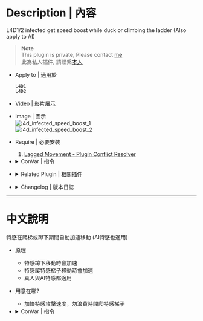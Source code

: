 # Description | 內容
L4D1/2 infected get speed boost while duck or climbing the ladder (Also apply to AI)

> __Note__ <br/>
This plugin is private, Please contact [me](/#私人插件列表-private-plugins-list)<br/>
此為私人插件, 請聯繫[本人](/#私人插件列表-private-plugins-list)

* Apply to | 適用於
    ```
    L4D1
    L4D2
    ```

* [Video | 影片展示](https://youtu.be/1-6phGIURTg)

* Image | 圖示
    <br/>![l4d_infected_speed_boost_1](image/l4d_infected_speed_boost_1.gif)
    <br/>![l4d_infected_speed_boost_2](image/l4d_infected_speed_boost_2.gif)

* Require | 必要安裝
    1. [Lagged Movement - Plugin Conflict Resolver](https://forums.alliedmods.net/showthread.php?t=340345)

* <details><summary>ConVar | 指令</summary>

    * cfg/sourcemod/l4d_infected_speed_boost.cfg
        ```php
        // 0=Plugin off, 1=Plugin on.
        l4d_infected_speed_allow "1"

        // Turn on the plugin in these game modes, separate by commas (no spaces). (Empty = all).
        l4d_infected_speed_modes ""

        // Turn off the plugin in these game modes, separate by commas (no spaces). (Empty = none).
        l4d_infected_speed_modes_off ""

        // Turn on the plugin in these game modes. 0=All, 1=Coop, 2=Survival, 4=Versus, 8=Scavenge. Add numbers together.
        l4d_infected_speed_modes_tog "0"

        // Set infected duck speed boost multiper.
        l4d_infected_duck_speed_boost "2.5"

        // If 1, AI infected can use duck speed boost.
        l4d_infected_duck_ai "1"

        // If 1, Real infected Player can use duck speed boost.
        l4d_infected_duck_real_player "1"

        // (L4D2) Which zombie class can boost duck speed? 0=All, 1=Smoker, 2=Boomer, 4=Hunter, 8=Spitter, 16=Jockey, 32=Charger, 128=Tank. Add numbers together.
        l4d_infected_duck_flags "0"

        // (L4D1) Which zombie class can boost duck speed? 0=All, 1=Smoker, 2=Boomer, 4=Hunter, 16=Tank. Add numbers together.
        l4d_infected_duck_flags "0"

        // Set infected ladder speed boost multiper.
        l4d_infected_ladder_speed_boost "2.5"

        // If 1, AI infected can use ladder speed boost.
        l4d_infected_ladder_ai "1"

        // If 1, Real infected player can use ladder speed boost.
        l4d_infected_ladder_real_player "1"

        // (L4D2) Which zombie class can boost ladder speed? 0=All, 1=Smoker, 2=Boomer, 4=Hunter, 8=Spitter, 16=Jockey, 32=Charger, 128=Tank. Add numbers together.
        l4d_infected_ladder_flags "0"

        // (L4D1) Which zombie class can boost ladder speed? 0=All, 1=Smoker, 2=Boomer, 4=Hunter, 16=Tank. Add numbers together.
        l4d_infected_ladder_flags "0"
        ```
</details>

* <details><summary>Related Plugin | 相關插件</summary>

    1. [l4d_si_slowdown](/L4D_插件/Special_Infected_特感/l4d_si_slowdown): Manages the gunfire slowdown for infected team
        > 依據槍械種類修改特感隊伍的槍緩速度
    
    2. [l4d_rejump](/L4D_插件/Nothing_Impossible_無理改造版/l4d_rejump): Allows multi-jumping on air.
        > 成為超級瑪利歐，人類與特感能在空中使用月步，多次跳躍
</details>

* <details><summary>Changelog | 版本日誌</summary>

    * v1.0
        * Initial Release
</details>

- - - -
# 中文說明
特感在爬梯或蹲下期間自動加速移動 (AI特感也適用)

* 原理
    * 特感蹲下移動時會加速
    * 特感爬特感梯子移動時會加速
    * 真人與AI特感都適用

* 用意在哪?
    * 加快特感攻擊速度，勿浪費時間爬特感梯子

* <details><summary>ConVar | 指令</summary>

    * cfg/sourcemod/l4d_infected_speed_boost.cfg
        ```php
        // 0=關閉插件, 1=啟動插件
        l4d_infected_speed_allow "1"

        // 什麼模式下啟動此插件, 逗號區隔 (無空白). (留白 = 所有模式)
        l4d_infected_speed_modes ""

        // 什麼模式下關閉此插件, 逗號區隔 (無空白). (留白 = 無)
        l4d_infected_speed_modes_off ""

        // 什麼模式下啟動此插件. 0=所有模式, 1=戰役, 2=生存, 4=對抗, 8=清道夫. 請將數字相加起來
        l4d_infected_speed_modes_tog "0"

        // 設置蹲下移動倍率
        l4d_infected_duck_speed_boost "2.5"

        // 為1時，AI特感蹲下移動也會加速
        l4d_infected_duck_ai "1"

        // 為1時，真人特感玩家蹲下移動也會加速
        l4d_infected_duck_real_player "1"

        // (L4D2) 哪些殭屍種類可以獲得蹲下加速? 0=全部, 1=Smoker, 2=Boomer, 4=Hunter, 8=Spitter, 16=Jockey, 32=Charger, 128=Tank. 請將數字相加起來
        l4d_infected_duck_flags "0"

        // (L4D1) 哪些殭屍種類可以獲得蹲下加速? 0=全部, 1=Smoker, 2=Boomer, 4=Hunter, 16=Tank. 請將數字相加起來
        l4d_infected_duck_flags "0"

        // 設置特感爬特感梯子移動倍率
        l4d_infected_ladder_speed_boost "2.5"

        // 為1時，AI特感爬特感梯子移動也會加速
        l4d_infected_ladder_ai "1"

        // 為1時，真人特感玩家爬特感梯子移動也會加速
        l4d_infected_ladder_real_player "1"

        // (L4D2) 哪些殭屍種類可以獲得爬梯子加速? 0=全部, 1=Smoker, 2=Boomer, 4=Hunter, 8=Spitter, 16=Jockey, 32=Charger, 128=Tank. 請將數字相加起來
        l4d_infected_ladder_flags "0"

        // (L4D1) 哪些殭屍種類可以獲得爬梯子加速? 0=全部, 1=Smoker, 2=Boomer, 4=Hunter, 16=Tank. 請將數字相加起來
        l4d_infected_ladder_flags "0"
        ```
</details>
